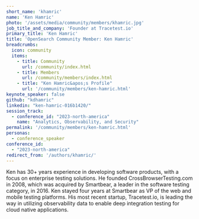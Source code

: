 ```yaml
---
short_name: 'khamric'
name: 'Ken Hamric'
photo: '/assets/media/community/members/khamric.jpg'
job_title_and_company: 'Founder at Tracetest.io'
primary_title: 'Ken Hamric'
title: 'OpenSearch Community Member: Ken Hamric'
breadcrumbs:
  icon: community
  items:
    - title: Community
      url: /community/index.html
    - title: Members
      url: /community/members/index.html
    - title: "Ken Hamric&apos;s Profile"
      url: '/community/members/ken-hamric.html'
keynote_speaker: false
github: "kdhamric"
linkedin: "ken-hamric-016b1420/"
session_track: 
  - conference_id: "2023-north-america"
    name: "Analytics, Observability, and Security"
permalink: '/community/members/ken-hamric.html'
personas:
  - conference_speaker
conference_id:
  - "2023-north-america"
redirect_from: '/authors/khamric/'
---
```


Ken has 30+ years experience in developing software products, with a focus on enterprise testing solutions. He founded CrossBrowserTesting.com in 2008, which was acquired by Smartbear, a leader in the software testing category, in 2016. Ken stayed four years at Smartbear as VP of the web and mobile testing platforms. His most recent startup, Tracetest.io, is leading the way in utilizing observability data to enable deep integration testing for cloud native applications.

